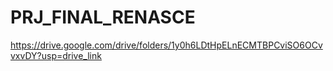 # PRJ_FINAL_RENASCE

https://drive.google.com/drive/folders/1y0h6LDtHpELnECMTBPCviSO6OCvvxvDY?usp=drive_link
